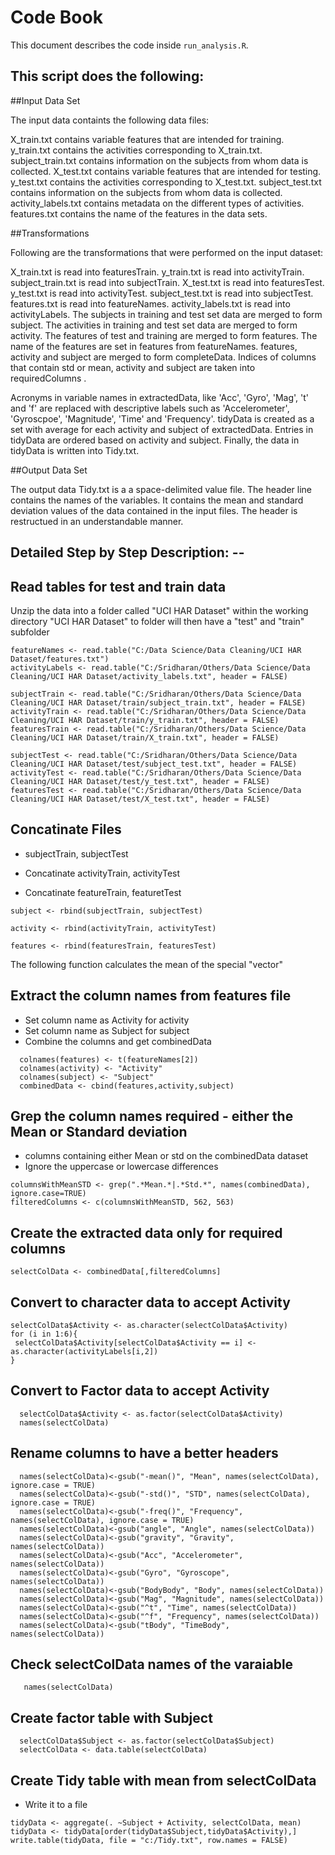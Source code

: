 # Code Book

This document describes the code inside `run_analysis.R`.

##  This script does the following:
##Input Data Set

The input data containts the following data files:

X_train.txt contains variable features that are intended for training.
y_train.txt contains the activities corresponding to X_train.txt.
subject_train.txt contains information on the subjects from whom data is collected.
X_test.txt contains variable features that are intended for testing.
y_test.txt contains the activities corresponding to X_test.txt.
subject_test.txt contains information on the subjects from whom data is collected.
activity_labels.txt contains metadata on the different types of activities.
features.txt contains the name of the features in the data sets.

##Transformations

Following are the transformations that were performed on the input dataset:

X_train.txt is read into featuresTrain.
y_train.txt is read into activityTrain.
subject_train.txt is read into subjectTrain.
X_test.txt is read into featuresTest.
y_test.txt is read into activityTest.
subject_test.txt is read into subjectTest.
features.txt is read into featureNames.
activity_labels.txt is read into activityLabels.
The subjects in training and test set data are merged to form subject.
The activities in training and test set data are merged to form activity.
The features of test and training are merged to form features.
The name of the features are set in features from featureNames.
features, activity and subject are merged to form completeData.
Indices of columns that contain std or mean, activity and subject are taken into requiredColumns .

Acronyms in variable names in extractedData, like 'Acc', 'Gyro', 'Mag', 't' and 'f' are replaced with descriptive labels such as 'Accelerometer', 'Gyroscpoe', 'Magnitude', 'Time' and 'Frequency'.
tidyData is created as a set with average for each activity and subject of extractedData. Entries in tidyData are ordered based on activity and subject.
Finally, the data in tidyData is written into Tidy.txt.

##Output Data Set

The output data Tidy.txt is a a space-delimited value file. The header line contains the names of the variables. It contains the mean and standard deviation values of the data contained in the input files. The header is restructued in an understandable manner.


## Detailed Step by Step Description: --

## Read tables for test and train data 


Unzip the data into a folder called "UCI HAR Dataset" within the working directory "UCI HAR Dataset" to
folder will then have a "test" and "train" subfolder

    featureNames <- read.table("C:/Data Science/Data Cleaning/UCI HAR Dataset/features.txt")
    activityLabels <- read.table("C:/Sridharan/Others/Data Science/Data Cleaning/UCI HAR Dataset/activity_labels.txt", header = FALSE)

    subjectTrain <- read.table("C:/Sridharan/Others/Data Science/Data Cleaning/UCI HAR Dataset/train/subject_train.txt", header = FALSE)
    activityTrain <- read.table("C:/Sridharan/Others/Data Science/Data Cleaning/UCI HAR Dataset/train/y_train.txt", header = FALSE)
    featuresTrain <- read.table("C:/Sridharan/Others/Data Science/Data Cleaning/UCI HAR Dataset/train/X_train.txt", header = FALSE)

    subjectTest <- read.table("C:/Sridharan/Others/Data Science/Data Cleaning/UCI HAR Dataset/test/subject_test.txt", header = FALSE)
    activityTest <- read.table("C:/Sridharan/Others/Data Science/Data Cleaning/UCI HAR Dataset/test/y_test.txt", header = FALSE)
    featuresTest <- read.table("C:/Sridharan/Others/Data Science/Data Cleaning/UCI HAR Dataset/test/X_test.txt", header = FALSE)


## Concatinate Files
* subjectTrain,  subjectTest

* Concatinate activityTrain, activityTest 

* Concatinate featureTrain,  featuretTest

<!-- -->

    subject <- rbind(subjectTrain, subjectTest)

    activity <- rbind(activityTrain, activityTest)

    features <- rbind(featuresTrain, featuresTest)



The following function calculates the mean of the special "vector"

## Extract the column names from features file
* Set column name as Activity for activity    
* Set column name as Subject for subject
* Combine the columns and get combinedData

<!-- -->

      colnames(features) <- t(featureNames[2])
      colnames(activity) <- "Activity"
      colnames(subject) <- "Subject"
      combinedData <- cbind(features,activity,subject)



## Grep the column names required - either the Mean or Standard deviation   
* columns containing either Mean or std on the combinedData dataset
* Ignore the uppercase or lowercase differences

<!-- -->
    columnsWithMeanSTD <- grep(".*Mean.*|.*Std.*", names(combinedData), ignore.case=TRUE)
    filteredColumns <- c(columnsWithMeanSTD, 562, 563)


## Create the extracted data only for required columns  

<!-- -->

    selectColData <- combinedData[,filteredColumns]

## Convert to character data to accept Activity

<!-- -->
    selectColData$Activity <- as.character(selectColData$Activity)
    for (i in 1:6){
     selectColData$Activity[selectColData$Activity == i] <- as.character(activityLabels[i,2])
    }


## Convert to Factor data to accept Activity
<!-- -->

      selectColData$Activity <- as.factor(selectColData$Activity)
      names(selectColData)


## Rename columns to have a better headers

<!-- -->
      names(selectColData)<-gsub("-mean()", "Mean", names(selectColData), ignore.case = TRUE)
      names(selectColData)<-gsub("-std()", "STD", names(selectColData), ignore.case = TRUE)
      names(selectColData)<-gsub("-freq()", "Frequency", names(selectColData), ignore.case = TRUE)
      names(selectColData)<-gsub("angle", "Angle", names(selectColData))
      names(selectColData)<-gsub("gravity", "Gravity", names(selectColData))
      names(selectColData)<-gsub("Acc", "Accelerometer", names(selectColData))
      names(selectColData)<-gsub("Gyro", "Gyroscope", names(selectColData))
      names(selectColData)<-gsub("BodyBody", "Body", names(selectColData))
      names(selectColData)<-gsub("Mag", "Magnitude", names(selectColData))
      names(selectColData)<-gsub("^t", "Time", names(selectColData))
      names(selectColData)<-gsub("^f", "Frequency", names(selectColData))
      names(selectColData)<-gsub("tBody", "TimeBody", names(selectColData))


## Check selectColData names of the varaiable 

<!-- -->

       names(selectColData)

## Create factor table with Subject
<!-- -->

      selectColData$Subject <- as.factor(selectColData$Subject)
      selectColData <- data.table(selectColData)

## Create Tidy table with mean from selectColData
* Write it to a file

<!-- -->

    tidyData <- aggregate(. ~Subject + Activity, selectColData, mean)
    tidyData <- tidyData[order(tidyData$Subject,tidyData$Activity),]
    write.table(tidyData, file = "c:/Tidy.txt", row.names = FALSE)

